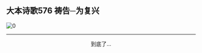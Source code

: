 
## 大本诗歌576 祷告─为复兴

<img alt="0" data-original="/data/d0600/0">

---

<p style="text-align: center">到底了...</p>

<script src="/js/dist-view.js"></script>